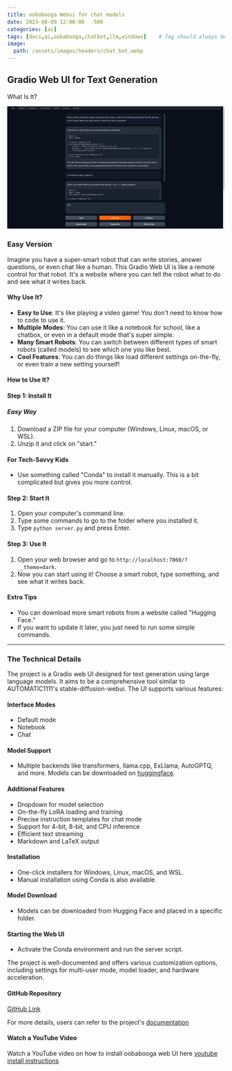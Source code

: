 ```yaml
---
title: oobabooga Webui for chat models
date: 2023-08-09 12:00:00  -500
categories: [ai]
tags: [docs,ai,oobabooga,chatbot,llm,windows]    # Tag should always be in lowercase
image:
  path: /assets/images/headers/chat_bot.webp
---
```


## Gradio Web UI for Text Generation

What Is It?

![image](https://github.com/oobabooga/screenshots/raw/main/print_instruct.png)


### Easy Version

Imagine you have a super-smart robot that can write stories, answer questions, or even chat like a human. This Gradio Web UI is like a remote control for that robot. It's a website where you can tell the robot what to do and see what it writes back.

#### Why Use It?

- **Easy to Use**: It's like playing a video game! You don't need to know how to code to use it.
- **Multiple Modes**: You can use it like a notebook for school, like a chatbox, or even in a default mode that's super simple.
- **Many Smart Robots**: You can switch between different types of smart robots (called models) to see which one you like best.
- **Cool Features**: You can do things like load different settings on-the-fly, or even train a new setting yourself!

#### How to Use It?

#### Step 1: Install It

##### Easy Way

1. Download a ZIP file for your computer (Windows, Linux, macOS, or WSL).
2. Unzip it and click on "start."

#### For Tech-Savvy Kids

- Use something called "Conda" to install it manually. This is a bit complicated but gives you more control.

#### Step 2: Start It

1. Open your computer's command line.
2. Type some commands to go to the folder where you installed it.
3. Type `python server.py` and press Enter.

#### Step 3: Use It

1. Open your web browser and go to `http://localhost:7860/?__theme=dark`.
2. Now you can start using it! Choose a smart robot, type something, and see what it writes back.

#### Extra Tips

- You can download more smart robots from a website called "Hugging Face."
- If you want to update it later, you just need to run some simple commands.

---

### The Technical Details

The project is a Gradio web UI designed for text generation using large language models. It aims to be a comprehensive tool similar to AUTOMATIC1111's stable-diffusion-webui. The UI supports various features:

#### Interface Modes

- Default mode
- Notebook
- Chat

#### Model Support

- Multiple backends like transformers, llama.cpp, ExLlama, AutoGPTQ, and more. Models can be downloaded on [huggingface](https://huggingface.co/TheBloke).

#### Additional Features

- Dropdown for model selection
- On-the-fly LoRA loading and training
- Precise instruction templates for chat mode
- Support for 4-bit, 8-bit, and CPU inference
- Efficient text streaming
- Markdown and LaTeX output

#### Installation

- One-click installers for Windows, Linux, macOS, and WSL.
- Manual installation using Conda is also available.

#### Model Download

- Models can be downloaded from Hugging Face and placed in a specific folder.

#### Starting the Web UI

- Activate the Conda environment and run the server script.

The project is well-documented and offers various customization options, including settings for multi-user mode, model loader, and hardware acceleration.

#### GitHub Repository

[GitHub Link](https://github.com/oobabooga/text-generation-webui)

For more details, users can refer to the project's [documentation](https://github.com/oobabooga/text-generation-webui/tree/main/docs)

#### Watch a YouTube Video

Watch a YouTube video on how to install oobabooga web UI here [youtube install instructions](https://www.youtube.com/watch?v=VPW6mVTTtTc)